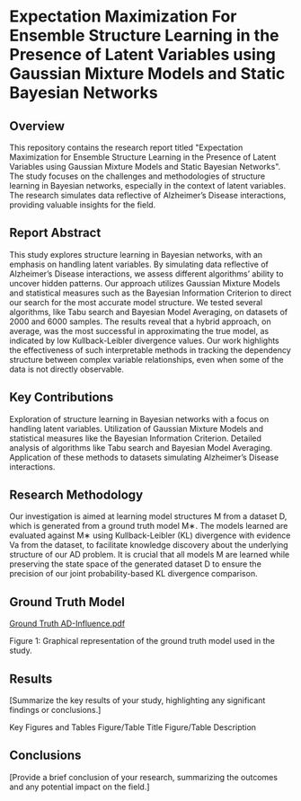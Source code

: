# Expectation Maximization For Ensemble Structure Learning in the Presence of Latent Variables using Gaussian Mixture Models and Static Bayesian Networks


## Overview
This repository contains the research report titled "Expectation Maximization for Ensemble Structure Learning in the Presence of Latent Variables using Gaussian Mixture Models and Static Bayesian Networks". The study focuses on the challenges and methodologies of structure learning in Bayesian networks, especially in the context of latent variables. The research simulates data reflective of Alzheimer’s Disease interactions, providing valuable insights for the field.

## Report Abstract
This study explores structure learning in Bayesian networks, with an emphasis on handling latent variables. By simulating data reflective of Alzheimer’s Disease interactions, we assess different algorithms’ ability to uncover hidden patterns.
Our approach utilizes Gaussian Mixture Models and statistical measures such as the Bayesian Information Criterion
to direct our search for the most accurate model structure. We tested several algorithms, like Tabu search and Bayesian Model Averaging, on datasets of 2000 and 6000 samples. The results reveal that a hybrid approach, on average, was the most successful in approximating the true model, as indicated by low Kullback-Leibler divergence values. Our work highlights the effectiveness of such interpretable methods in tracking the dependency structure between complex variable relationships, even when some of the data is not directly observable.

## Key Contributions
Exploration of structure learning in Bayesian networks with a focus on handling latent variables.
Utilization of Gaussian Mixture Models and statistical measures like the Bayesian Information Criterion.
Detailed analysis of algorithms like Tabu search and Bayesian Model Averaging.
Application of these methods to datasets simulating Alzheimer’s Disease interactions.


## Research Methodology
Our investigation is aimed at learning model structures M from a dataset D, which is generated from a ground truth model M∗. The models learned are evaluated against M∗ using Kullback-Leibler (KL) divergence with evidence Va from the dataset, to facilitate knowledge discovery about the underlying structure of our AD problem. It is crucial that all models M are learned while preserving the state space of the generated dataset D to ensure the precision of our joint probability-based KL divergence comparison.

## Ground Truth Model
[Ground Truth AD-Influence.pdf](https://github.com/Lindelani-3/latent-influence-tracker/files/13382759/Ground.Truth.AD-Influence.pdf)

Figure 1: Graphical representation of the ground truth model used in the study.

## Results
[Summarize the key results of your study, highlighting any significant findings or conclusions.]

Key Figures and Tables
Figure/Table Title
Figure/Table Description


## Conclusions
[Provide a brief conclusion of your research, summarizing the outcomes and any potential impact on the field.]
